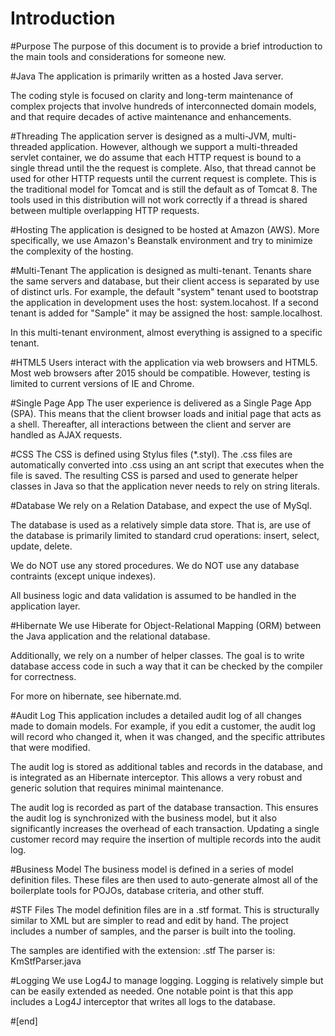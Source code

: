 Introduction
======================

#Purpose
The purpose of this document is to provide a brief introduction
to the main tools and considerations for someone new.


#Java
The application is primarily written as a hosted Java server.

The coding style is focused on clarity and long-term maintenance
of complex projects that involve hundreds of interconnected 
domain models, and that require decades of active maintenance
and enhancements. 


#Threading
The application server is designed as a multi-JVM, multi-threaded
application. However, although we support a multi-threaded servlet
container, we do assume that each HTTP request is bound to a single
thread until the the request is complete. Also, that thread cannot
be used for other HTTP requests until the current request is complete.
This is the traditional model for Tomcat and is still the default as
of Tomcat 8. The tools used in this distribution will not work correctly
if a thread is shared between multiple overlapping HTTP requests.


#Hosting
The application is designed to be hosted at Amazon (AWS). More 
specifically, we use Amazon's Beanstalk environment and try to 
minimize the complexity of the hosting.


#Multi-Tenant
The application is designed as multi-tenant. Tenants share the same 
servers and database, but their client access is separated by use
of distinct urls. For example, the default "system" tenant used to
bootstrap the application in development uses the host: system.locahost.
If a second tenant is added for "Sample" it may be assigned the host:
sample.localhost.

In this multi-tenant environment, almost everything is assigned to a
specific tenant. 
 

#HTML5
Users interact with the application via web browsers and HTML5.
Most web browsers after 2015 should be compatible. However, testing
is limited to current versions of IE and Chrome. 


#Single Page App
The user experience is delivered as a Single Page App (SPA).
This means that the client browser loads and initial page that
acts as a shell. Thereafter, all interactions between the client
and server are handled as AJAX requests.  
 

#CSS
The CSS is defined using Stylus files (*.styl). The .css files
are automatically converted into .css using an ant script that
executes when the file is saved. The resulting CSS is parsed
and used to generate helper classes in Java so that the application
never needs to rely on string literals. 


#Database
We rely on a Relation Database, and expect the use of MySql.

The database is used as a relatively simple data store. 
That is, are use of the database is primarily limited to
standard crud operations: insert, select, update, delete.

We do NOT use any stored procedures.
We do NOT use any database contraints (except unique indexes).

All business logic and data validation is assumed to be handled
in the application layer.


#Hibernate
We use Hiberate for Object-Relational Mapping (ORM) between the
Java application and the relational database. 

Additionally, we rely on a number of helper classes. The goal
is to write database access code in such a way that it can 
be checked by the compiler for correctness.

For more on hibernate, see hibernate.md. 


#Audit Log
This application includes a detailed audit log of all changes
made to domain models. For example, if you edit a customer, 
the audit log will record who changed it, when it was changed,
and the specific attributes that were modified. 

The audit log is stored as additional tables and records in 
the database, and is integrated as an Hibernate interceptor.
This allows a very robust and generic solution that requires
minimal maintenance.
 
The audit log is recorded as part of the database transaction.
This ensures the audit log is synchronized with the business 
model, but it also significantly increases the overhead of each
transaction. Updating a single customer record may require the
insertion of multiple records into the audit log.


#Business Model
The business model is defined in a series of model definition files.
These files are then used to auto-generate almost all of the boilerplate
tools for POJOs, database criteria, and other stuff. 


#STF Files
The model definition files are in a .stf format. This is structurally
similar to XML but are simpler to read and edit by hand. The project
includes a number of samples, and the parser is built into the tooling.

The samples are identified with the extension: .stf
The parser is: KmStfParser.java


#Logging
We use Log4J to manage logging. Logging is relatively simple but can 
be easily extended as needed. One notable point is that this app
includes a Log4J interceptor that writes all logs to the database.

 
#[end]

